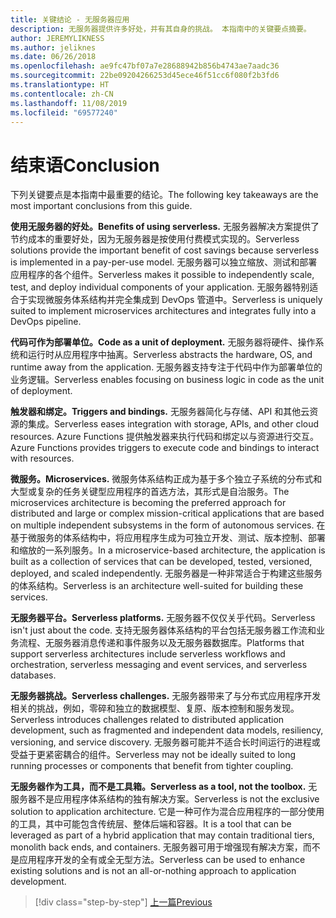 ```yaml
---
title: 关键结论 - 无服务器应用
description: 无服务器提供许多好处，并有其自身的挑战。 本指南中的关键要点摘要。
author: JEREMYLIKNESS
ms.author: jeliknes
ms.date: 06/26/2018
ms.openlocfilehash: ae9fc47bf07a7e28688942b856b4743ae7aadc36
ms.sourcegitcommit: 22be09204266253d45ece46f51cc6f080f2b3fd6
ms.translationtype: HT
ms.contentlocale: zh-CN
ms.lasthandoff: 11/08/2019
ms.locfileid: "69577240"
---
```

# <a name="conclusion"></a><span data-ttu-id="7bf45-104">结束语</span><span class="sxs-lookup"><span data-stu-id="7bf45-104">Conclusion</span></span>

<span data-ttu-id="7bf45-105">下列关键要点是本指南中最重要的结论。</span><span class="sxs-lookup"><span data-stu-id="7bf45-105">The following key takeaways are the most important conclusions from this guide.</span></span>

<span data-ttu-id="7bf45-106">**使用无服务器的好处。**</span><span class="sxs-lookup"><span data-stu-id="7bf45-106">**Benefits of using serverless.**</span></span> <span data-ttu-id="7bf45-107">无服务器解决方案提供了节约成本的重要好处，因为无服务器是按使用付费模式实现的。</span><span class="sxs-lookup"><span data-stu-id="7bf45-107">Serverless solutions provide the important benefit of cost savings because serverless is implemented in a pay-per-use model.</span></span> <span data-ttu-id="7bf45-108">无服务器可以独立缩放、测试和部署应用程序的各个组件。</span><span class="sxs-lookup"><span data-stu-id="7bf45-108">Serverless makes it possible to independently scale, test, and deploy individual components of your application.</span></span> <span data-ttu-id="7bf45-109">无服务器特别适合于实现微服务体系结构并完全集成到 DevOps 管道中。</span><span class="sxs-lookup"><span data-stu-id="7bf45-109">Serverless is uniquely suited to implement microservices architectures and integrates fully into a DevOps pipeline.</span></span>

<span data-ttu-id="7bf45-110">**代码可作为部署单位。**</span><span class="sxs-lookup"><span data-stu-id="7bf45-110">**Code as a unit of deployment.**</span></span> <span data-ttu-id="7bf45-111">无服务器将硬件、操作系统和运行时从应用程序中抽离。</span><span class="sxs-lookup"><span data-stu-id="7bf45-111">Serverless abstracts the hardware, OS, and runtime away from the application.</span></span> <span data-ttu-id="7bf45-112">无服务器支持专注于代码中作为部署单位的业务逻辑。</span><span class="sxs-lookup"><span data-stu-id="7bf45-112">Serverless enables focusing on business logic in code as the unit of deployment.</span></span>

<span data-ttu-id="7bf45-113">**触发器和绑定。**</span><span class="sxs-lookup"><span data-stu-id="7bf45-113">**Triggers and bindings.**</span></span> <span data-ttu-id="7bf45-114">无服务器简化与存储、API 和其他云资源的集成。</span><span class="sxs-lookup"><span data-stu-id="7bf45-114">Serverless eases integration with storage, APIs, and other cloud resources.</span></span> <span data-ttu-id="7bf45-115">Azure Functions 提供触发器来执行代码和绑定以与资源进行交互。</span><span class="sxs-lookup"><span data-stu-id="7bf45-115">Azure Functions provides triggers to execute code and bindings to interact with resources.</span></span>

<span data-ttu-id="7bf45-116">**微服务。**</span><span class="sxs-lookup"><span data-stu-id="7bf45-116">**Microservices.**</span></span> <span data-ttu-id="7bf45-117">微服务体系结构正成为基于多个独立子系统的分布式和大型或复杂的任务关键型应用程序的首选方法，其形式是自治服务。</span><span class="sxs-lookup"><span data-stu-id="7bf45-117">The microservices architecture is becoming the preferred approach for distributed and large or complex mission-critical applications that are based on multiple independent subsystems in the form of autonomous services.</span></span> <span data-ttu-id="7bf45-118">在基于微服务的体系结构中，将应用程序生成为可独立开发、测试、版本控制、部署和缩放的一系列服务。</span><span class="sxs-lookup"><span data-stu-id="7bf45-118">In a microservice-based architecture, the application is built as a collection of services that can be developed, tested, versioned, deployed, and scaled independently.</span></span> <span data-ttu-id="7bf45-119">无服务器是一种非常适合于构建这些服务的体系结构。</span><span class="sxs-lookup"><span data-stu-id="7bf45-119">Serverless is an architecture well-suited for building these services.</span></span>

<span data-ttu-id="7bf45-120">**无服务器平台。**</span><span class="sxs-lookup"><span data-stu-id="7bf45-120">**Serverless platforms.**</span></span> <span data-ttu-id="7bf45-121">无服务器不仅仅关乎代码。</span><span class="sxs-lookup"><span data-stu-id="7bf45-121">Serverless isn't just about the code.</span></span> <span data-ttu-id="7bf45-122">支持无服务器体系结构的平台包括无服务器工作流和业务流程、无服务器消息传递和事件服务以及无服务器数据库。</span><span class="sxs-lookup"><span data-stu-id="7bf45-122">Platforms that support serverless architectures include serverless workflows and orchestration, serverless messaging and event services, and serverless databases.</span></span>

<span data-ttu-id="7bf45-123">**无服务器挑战。**</span><span class="sxs-lookup"><span data-stu-id="7bf45-123">**Serverless challenges.**</span></span> <span data-ttu-id="7bf45-124">无服务器带来了与分布式应用程序开发相关的挑战，例如，零碎和独立的数据模型、复原、版本控制和服务发现。</span><span class="sxs-lookup"><span data-stu-id="7bf45-124">Serverless introduces challenges related to distributed application development, such as fragmented and independent data models, resiliency, versioning, and service discovery.</span></span> <span data-ttu-id="7bf45-125">无服务器可能并不适合长时间运行的进程或受益于更紧密耦合的组件。</span><span class="sxs-lookup"><span data-stu-id="7bf45-125">Serverless may not be ideally suited to long running processes or components that benefit from tighter coupling.</span></span>

<span data-ttu-id="7bf45-126">**无服务器作为工具，而不是工具箱。**</span><span class="sxs-lookup"><span data-stu-id="7bf45-126">**Serverless as a tool, not the toolbox.**</span></span> <span data-ttu-id="7bf45-127">无服务器不是应用程序体系结构的独有解决方案。</span><span class="sxs-lookup"><span data-stu-id="7bf45-127">Serverless is not the exclusive solution to application architecture.</span></span> <span data-ttu-id="7bf45-128">它是一种可作为混合应用程序的一部分使用的工具，其中可能包含传统层、整体后端和容器。</span><span class="sxs-lookup"><span data-stu-id="7bf45-128">It is a tool that can be leveraged as part of a hybrid application that may contain traditional tiers, monolith back ends, and containers.</span></span> <span data-ttu-id="7bf45-129">无服务器可用于增强现有解决方案，而不是应用程序开发的全有或全无型方法。</span><span class="sxs-lookup"><span data-stu-id="7bf45-129">Serverless can be used to enhance existing solutions and is not an all-or-nothing approach to application development.</span></span>

>[!div class="step-by-step"]
>[<span data-ttu-id="7bf45-130">上一篇</span><span class="sxs-lookup"><span data-stu-id="7bf45-130">Previous</span></span>](serverless-business-scenarios.md)
